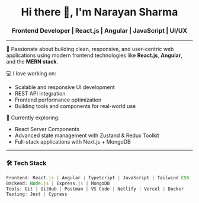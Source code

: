 <h1 align="center">Hi there 👋, I'm Narayan Sharma</h1>
<h3 align="center">Frontend Developer | React.js | Angular | JavaScript | UI/UX</h3>

---

🚀 Passionate about building clean, responsive, and user-centric web applications using modern frontend technologies like **React.js**, **Angular**, and the **MERN stack**.

💻 I love working on:
- Scalable and responsive UI development
- REST API integration
- Frontend performance optimization
- Building tools and components for real-world use

📌 Currently exploring:
- React Server Components
- Advanced state management with Zustand & Redux Toolkit
- Full-stack applications with Next.js + MongoDB

---

### 🛠️ Tech Stack

```js
Frontend: React.js | Angular | TypeScript | JavaScript | Tailwind CSS | SCSS | Material UI  
Backend: Node.js | Express.js | MongoDB  
Tools: Git | GitHub | Postman | VS Code | Netlify | Vercel | Docker  
Testing: Jest | Cypress  
